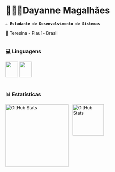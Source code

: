  # 👩🏻‍💻Dayanne Magalhães 

**`✏️ Estudante de Desenvolvimento de Sistemas`** 

📍 Teresina - Piauí - Brasil 
#
### 💻 Linguagens 

<div style="display: inline;">
          <img width="40px" height="50px" src="https://cdn.jsdelivr.net/gh/devicons/devicon@latest/icons/java/java-original.svg"
          /> 
          <img width="40px" height="50px" src="https://cdn.jsdelivr.net/gh/devicons/devicon@latest/icons/mysql/mysql-plain-wordmark.svg"
          />

#
### 📊 Estatísticas
<p>
  <img 
    align="left" 
    alt="GitHub Stats" 
    height="200" 
    style="padding-right: 10px;" 
    src="https://github-readme-stats.vercel.app/api?username=day-om&show_icons=true&theme=tokyonight&include_all_commits=true&locale=pt-br" 
  />

<img 
      align="left" 
      alt="GitHub Stats" 
      height="100" 
      src="https://github-readme-stats.vercel.app/api/top-langs/?username=day-om&theme=tokyonight&layout=compact&custom_title=Tecnologias&langs_count=9" 
  />

</p>

          

          




